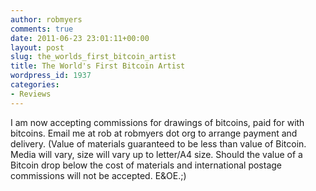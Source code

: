 ```yaml
---
author: robmyers
comments: true
date: 2011-06-23 23:01:11+00:00
layout: post
slug: the_worlds_first_bitcoin_artist
title: The World's First Bitcoin Artist
wordpress_id: 1937
categories:
- Reviews
---
```


I am now accepting commissions for drawings of bitcoins, paid for with bitcoins.
Email me at rob at robmyers dot org to arrange payment and delivery.
(Value of materials guaranteed to be less than value of Bitcoin. Media will vary, size will vary up to letter/A4 size. Should the value of a Bitcoin drop below the cost of materials and international postage commissions will not be accepted. E&OE.;)

